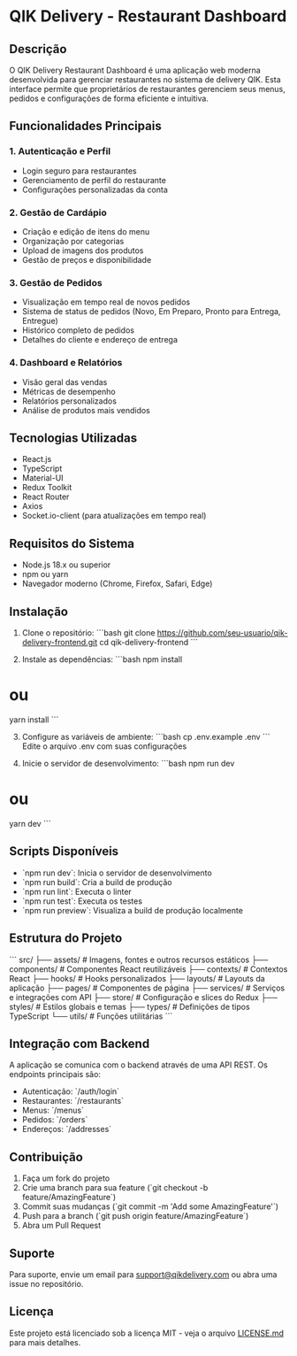 # QIK Delivery - Restaurant Dashboard

## Descrição

O QIK Delivery Restaurant Dashboard é uma aplicação web moderna desenvolvida para gerenciar restaurantes no sistema de delivery QIK. Esta interface permite que proprietários de restaurantes gerenciem seus menus, pedidos e configurações de forma eficiente e intuitiva.

## Funcionalidades Principais

### 1. Autenticação e Perfil
- Login seguro para restaurantes
- Gerenciamento de perfil do restaurante
- Configurações personalizadas da conta

### 2. Gestão de Cardápio
- Criação e edição de itens do menu
- Organização por categorias
- Upload de imagens dos produtos
- Gestão de preços e disponibilidade

### 3. Gestão de Pedidos
- Visualização em tempo real de novos pedidos
- Sistema de status de pedidos (Novo, Em Preparo, Pronto para Entrega, Entregue)
- Histórico completo de pedidos
- Detalhes do cliente e endereço de entrega

### 4. Dashboard e Relatórios
- Visão geral das vendas
- Métricas de desempenho
- Relatórios personalizados
- Análise de produtos mais vendidos

## Tecnologias Utilizadas

- React.js
- TypeScript
- Material-UI
- Redux Toolkit
- React Router
- Axios
- Socket.io-client (para atualizações em tempo real)

## Requisitos do Sistema

- Node.js 18.x ou superior
- npm ou yarn
- Navegador moderno (Chrome, Firefox, Safari, Edge)

## Instalação

1. Clone o repositório:
\`\`\`bash
git clone https://github.com/seu-usuario/qik-delivery-frontend.git
cd qik-delivery-frontend
\`\`\`

2. Instale as dependências:
\`\`\`bash
npm install
# ou
yarn install
\`\`\`

3. Configure as variáveis de ambiente:
\`\`\`bash
cp .env.example .env
\`\`\`
Edite o arquivo .env com suas configurações

4. Inicie o servidor de desenvolvimento:
\`\`\`bash
npm run dev
# ou
yarn dev
\`\`\`

## Scripts Disponíveis

- \`npm run dev\`: Inicia o servidor de desenvolvimento
- \`npm run build\`: Cria a build de produção
- \`npm run lint\`: Executa o linter
- \`npm run test\`: Executa os testes
- \`npm run preview\`: Visualiza a build de produção localmente

## Estrutura do Projeto

\`\`\`
src/
├── assets/         # Imagens, fontes e outros recursos estáticos
├── components/     # Componentes React reutilizáveis
├── contexts/      # Contextos React
├── hooks/         # Hooks personalizados
├── layouts/       # Layouts da aplicação
├── pages/         # Componentes de página
├── services/      # Serviços e integrações com API
├── store/         # Configuração e slices do Redux
├── styles/        # Estilos globais e temas
├── types/         # Definições de tipos TypeScript
└── utils/         # Funções utilitárias
\`\`\`

## Integração com Backend

A aplicação se comunica com o backend através de uma API REST. Os endpoints principais são:

- Autenticação: \`/auth/login\`
- Restaurantes: \`/restaurants\`
- Menus: \`/menus\`
- Pedidos: \`/orders\`
- Endereços: \`/addresses\`

## Contribuição

1. Faça um fork do projeto
2. Crie uma branch para sua feature (\`git checkout -b feature/AmazingFeature\`)
3. Commit suas mudanças (\`git commit -m 'Add some AmazingFeature'\`)
4. Push para a branch (\`git push origin feature/AmazingFeature\`)
5. Abra um Pull Request

## Suporte

Para suporte, envie um email para support@qikdelivery.com ou abra uma issue no repositório.

## Licença

Este projeto está licenciado sob a licença MIT - veja o arquivo [LICENSE.md](LICENSE.md) para mais detalhes. 